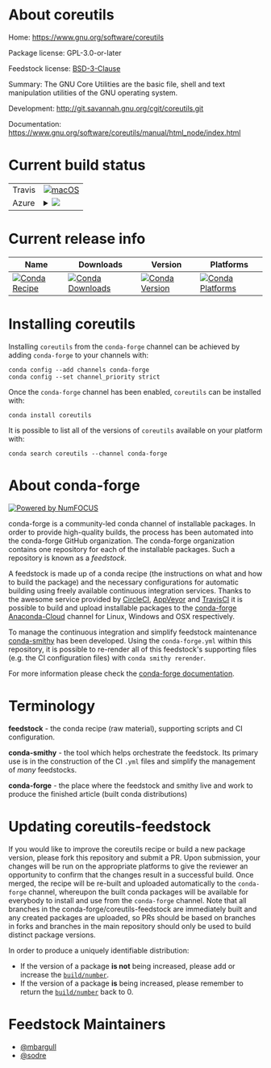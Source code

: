 About coreutils
===============

Home: https://www.gnu.org/software/coreutils

Package license: GPL-3.0-or-later

Feedstock license: [BSD-3-Clause](https://github.com/conda-forge/coreutils-feedstock/blob/master/LICENSE.txt)

Summary: The GNU Core Utilities are the basic file, shell and text manipulation utilities of the GNU operating system.

Development: http://git.savannah.gnu.org/cgit/coreutils.git

Documentation: https://www.gnu.org/software/coreutils/manual/html_node/index.html

Current build status
====================


<table><tr>
    <td>Travis</td>
    <td>
      <a href="https://travis-ci.com/conda-forge/coreutils-feedstock">
        <img alt="macOS" src="https://img.shields.io/travis/com/conda-forge/coreutils-feedstock/master.svg?label=macOS">
      </a>
    </td>
  </tr>
    
  <tr>
    <td>Azure</td>
    <td>
      <details>
        <summary>
          <a href="https://dev.azure.com/conda-forge/feedstock-builds/_build/latest?definitionId=187&branchName=master">
            <img src="https://dev.azure.com/conda-forge/feedstock-builds/_apis/build/status/coreutils-feedstock?branchName=master">
          </a>
        </summary>
        <table>
          <thead><tr><th>Variant</th><th>Status</th></tr></thead>
          <tbody><tr>
              <td>linux_64</td>
              <td>
                <a href="https://dev.azure.com/conda-forge/feedstock-builds/_build/latest?definitionId=187&branchName=master">
                  <img src="https://dev.azure.com/conda-forge/feedstock-builds/_apis/build/status/coreutils-feedstock?branchName=master&jobName=linux&configuration=linux_64_" alt="variant">
                </a>
              </td>
            </tr><tr>
              <td>linux_aarch64</td>
              <td>
                <a href="https://dev.azure.com/conda-forge/feedstock-builds/_build/latest?definitionId=187&branchName=master">
                  <img src="https://dev.azure.com/conda-forge/feedstock-builds/_apis/build/status/coreutils-feedstock?branchName=master&jobName=linux&configuration=linux_aarch64_" alt="variant">
                </a>
              </td>
            </tr><tr>
              <td>linux_ppc64le</td>
              <td>
                <a href="https://dev.azure.com/conda-forge/feedstock-builds/_build/latest?definitionId=187&branchName=master">
                  <img src="https://dev.azure.com/conda-forge/feedstock-builds/_apis/build/status/coreutils-feedstock?branchName=master&jobName=linux&configuration=linux_ppc64le_" alt="variant">
                </a>
              </td>
            </tr><tr>
              <td>osx_64</td>
              <td>
                <a href="https://dev.azure.com/conda-forge/feedstock-builds/_build/latest?definitionId=187&branchName=master">
                  <img src="https://dev.azure.com/conda-forge/feedstock-builds/_apis/build/status/coreutils-feedstock?branchName=master&jobName=osx&configuration=osx_64_" alt="variant">
                </a>
              </td>
            </tr><tr>
              <td>osx_arm64</td>
              <td>
                <a href="https://dev.azure.com/conda-forge/feedstock-builds/_build/latest?definitionId=187&branchName=master">
                  <img src="https://dev.azure.com/conda-forge/feedstock-builds/_apis/build/status/coreutils-feedstock?branchName=master&jobName=osx&configuration=osx_arm64_" alt="variant">
                </a>
              </td>
            </tr>
          </tbody>
        </table>
      </details>
    </td>
  </tr>
</table>

Current release info
====================

| Name | Downloads | Version | Platforms |
| --- | --- | --- | --- |
| [![Conda Recipe](https://img.shields.io/badge/recipe-coreutils-green.svg)](https://anaconda.org/conda-forge/coreutils) | [![Conda Downloads](https://img.shields.io/conda/dn/conda-forge/coreutils.svg)](https://anaconda.org/conda-forge/coreutils) | [![Conda Version](https://img.shields.io/conda/vn/conda-forge/coreutils.svg)](https://anaconda.org/conda-forge/coreutils) | [![Conda Platforms](https://img.shields.io/conda/pn/conda-forge/coreutils.svg)](https://anaconda.org/conda-forge/coreutils) |

Installing coreutils
====================

Installing `coreutils` from the `conda-forge` channel can be achieved by adding `conda-forge` to your channels with:

```
conda config --add channels conda-forge
conda config --set channel_priority strict
```

Once the `conda-forge` channel has been enabled, `coreutils` can be installed with:

```
conda install coreutils
```

It is possible to list all of the versions of `coreutils` available on your platform with:

```
conda search coreutils --channel conda-forge
```


About conda-forge
=================

[![Powered by
NumFOCUS](https://img.shields.io/badge/powered%20by-NumFOCUS-orange.svg?style=flat&colorA=E1523D&colorB=007D8A)](https://numfocus.org)

conda-forge is a community-led conda channel of installable packages.
In order to provide high-quality builds, the process has been automated into the
conda-forge GitHub organization. The conda-forge organization contains one repository
for each of the installable packages. Such a repository is known as a *feedstock*.

A feedstock is made up of a conda recipe (the instructions on what and how to build
the package) and the necessary configurations for automatic building using freely
available continuous integration services. Thanks to the awesome service provided by
[CircleCI](https://circleci.com/), [AppVeyor](https://www.appveyor.com/)
and [TravisCI](https://travis-ci.com/) it is possible to build and upload installable
packages to the [conda-forge](https://anaconda.org/conda-forge)
[Anaconda-Cloud](https://anaconda.org/) channel for Linux, Windows and OSX respectively.

To manage the continuous integration and simplify feedstock maintenance
[conda-smithy](https://github.com/conda-forge/conda-smithy) has been developed.
Using the ``conda-forge.yml`` within this repository, it is possible to re-render all of
this feedstock's supporting files (e.g. the CI configuration files) with ``conda smithy rerender``.

For more information please check the [conda-forge documentation](https://conda-forge.org/docs/).

Terminology
===========

**feedstock** - the conda recipe (raw material), supporting scripts and CI configuration.

**conda-smithy** - the tool which helps orchestrate the feedstock.
                   Its primary use is in the construction of the CI ``.yml`` files
                   and simplify the management of *many* feedstocks.

**conda-forge** - the place where the feedstock and smithy live and work to
                  produce the finished article (built conda distributions)


Updating coreutils-feedstock
============================

If you would like to improve the coreutils recipe or build a new
package version, please fork this repository and submit a PR. Upon submission,
your changes will be run on the appropriate platforms to give the reviewer an
opportunity to confirm that the changes result in a successful build. Once
merged, the recipe will be re-built and uploaded automatically to the
`conda-forge` channel, whereupon the built conda packages will be available for
everybody to install and use from the `conda-forge` channel.
Note that all branches in the conda-forge/coreutils-feedstock are
immediately built and any created packages are uploaded, so PRs should be based
on branches in forks and branches in the main repository should only be used to
build distinct package versions.

In order to produce a uniquely identifiable distribution:
 * If the version of a package **is not** being increased, please add or increase
   the [``build/number``](https://docs.conda.io/projects/conda-build/en/latest/resources/define-metadata.html#build-number-and-string).
 * If the version of a package **is** being increased, please remember to return
   the [``build/number``](https://docs.conda.io/projects/conda-build/en/latest/resources/define-metadata.html#build-number-and-string)
   back to 0.

Feedstock Maintainers
=====================

* [@mbargull](https://github.com/mbargull/)
* [@sodre](https://github.com/sodre/)

